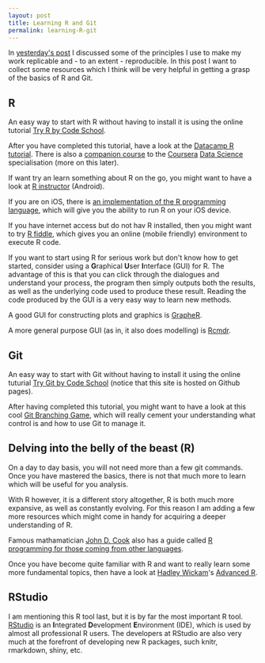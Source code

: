 ```yaml
---
layout: post
title: Learning R and Git
permalink: learning-R-git
---
```


In [yesterday's post](/replicable-development-economics) I discussed some of the principles I use to make my work replicable and - to an extent - reproducible.
In this post I want to collect some resources which I think will be very helpful in getting a grasp of the basics of R and Git.


R
----------------------
An easy way to start with R without having to install it is using the online tutorial
[Try R by Code School](http://tryr.codeschool.com/).

After you have completed this tutorial, have a look at the [Datacamp R tutorial](https://www.datacamp.com/courses/introduction-to-r).
There is also a [companion course](https://www.datacamp.com/courses/data-analysis-and-statistical-inference_mine-cetinkaya-rundel-by-datacamp) to the [Coursera](https://www.coursera.org/) [Data Science](https://www.coursera.org/specialization/jhudatascience/1) specialisation (more on this later).

If want try an learn something about R on the go, you might want to have a look at [R instructor](https://play.google.com/store/apps/details?id=appinventor.ai_RInstructor.R2) (Android).

If you are on iOS, there is
[an implementation of the R programming language](https://itunes.apple.com/us/app/r-programming-language/id540809637),
which will give you the ability to run R on your iOS device.

If you have internet access but do not hav R installed, then you might want to try [R fiddle](http://www.r-fiddle.org/),
which gives you an online (mobile friendly) environment to execute R code.

If you want to start using R for serious work but don't know how to get started,
consider using a **G**raphical **U**ser **I**nterface (GUI) for R.
The advantage of this is that you can click through the dialogues and understand your process,
the program then simply outputs both the results, as well as the underlying code used to produce these result.
Reading the code produced by the GUI is a very easy way to learn new methods.

A good GUI for constructing plots and graphics is [GrapheR](http://cran.r-project.org/web/packages/GrapheR/vignettes/manual_en.pdf).

A more general purpose GUI (as in, it also does modelling) is [Rcmdr](http://socserv.mcmaster.ca/jfox/Misc/Rcmdr/).


Git
---------------------------------
An easy way to start with Git without having to install it using the online tuturial
[Try Git by Code School](https://try.github.io/) (notice that this site is hosted on Github pages).

After having completed this tutorial, you might want to have a look at this cool [Git Branching Game](http://pcottle.github.io/learnGitBranching/),
which will really cement your understanding what control is and how to use Git to manage it.


Delving into the belly of the beast (R)
----------------------------------------
On a day to day basis, you will not need more than a few git commands.
Once you have mastered the basics,
there is not that much more to learn which will be useful for you analysis.

With R however, it is a different story altogether, R is both much more expansive,
as well as constantly evolving.
For this reason I am adding a few more resources which might come in handy for acquiring a deeper understanding of R.

Famous mathamatician [John D. Cook](http://www.johndcook.com/) also has a guide called
[R programming for those coming from other languages](http://www.johndcook.com/R_language_for_programmers.html).

Once you have become quite familiar with R and want to really learn some more fundamental topics,
then have a look at [Hadley Wickam](http://had.co.nz/)'s [Advanced R](http://adv-r.had.co.nz/).


RStudio
-----------------------------
I am mentioning this R tool last, but it is by far the most important R tool.
[RStudio](http://www.rstudio.com/) is an **I**ntegrated **D**evelopment **E**nvironment (IDE),
which is used by almost all professional R users.
The developers at RStudio are also very much at the forefront of developing new R packages, such knitr, rmarkdown, shiny, etc.
